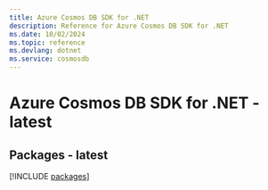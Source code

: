 ```yaml
---
title: Azure Cosmos DB SDK for .NET
description: Reference for Azure Cosmos DB SDK for .NET
ms.date: 10/02/2024
ms.topic: reference
ms.devlang: dotnet
ms.service: cosmosdb
---
```

# Azure Cosmos DB SDK for .NET - latest
## Packages - latest
[!INCLUDE [packages](cosmos-db-index.md)]